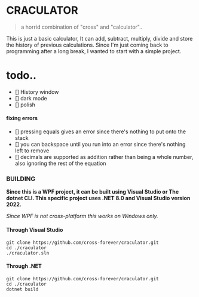 # CRACULATOR
> a horrid combination of "cross" and "calculator"..

This is just a basic calculator, It can add, subtract, multiply, divide and store the history of previous calculations. 
Since I'm just coming back to programming after a long break, I wanted to start with a simple project.

# todo..
- [] History window
- [] dark mode
- [] polish

#### fixing errors
- [] pressing equals gives an error since there's nothing to put onto the stack
- [] you can backspace until you run into an error since there's nothing left to remove
- [] decimals are supported as addition rather than being a whole number, also ignoring the rest of the equation

### BUILDING
**Since this is a WPF project, it can be built using Visual Studio or The dotnet CLI. This specific project uses .NET 8.0 and Visual Studio version 2022.**

*Since WPF is not cross-platform this works on Windows only.*

#### Through Visual Studio

    git clone https://github.com/cross-forever/craculator.git
    cd ./craculator
    ./craculator.sln

#### Through .NET

    git clone https://github.com/cross-forever/craculator.git
    cd ./craculator
  	dotnet build

